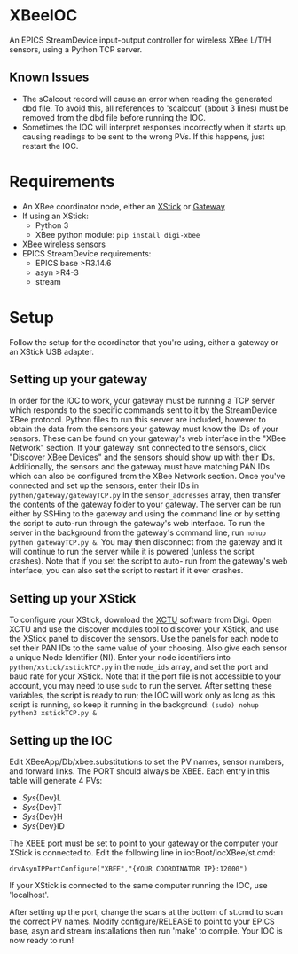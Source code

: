 # XBeeIOC #
An EPICS StreamDevice input-output controller for wireless XBee L/T/H sensors, using a Python TCP server. 

## Known Issues ##
- The sCalcout record will cause an error when reading the generated dbd file. To avoid this, all references to 'scalcout' (about
3 lines) must be removed from the dbd file before running the IOC.
- Sometimes the IOC will interpret responses incorrectly when it starts up, causing readings to be sent to the wrong PVs. If this happens, just restart the IOC.

# Requirements #
- An XBee coordinator node, either an [XStick](https://www.digi.com/products/networking/rf-adapters-modems/xstick) or [Gateway](https://www.digi.com/products/networking/gateways/xbee-gateway)
- If using an XStick:
  - Python 3
  - XBee python module: ``` pip install digi-xbee ```
- [XBee wireless sensors](https://www.digi.com/products/networking/rf-adapters-modems/xbee-sensors#overview)
- EPICS StreamDevice requirements:
  - EPICS base >R3.14.6
  - asyn >R4-3
  - stream
  
# Setup #
Follow the setup for the coordinator that you're using, either a gateway or an XStick USB adapter.

## Setting up your gateway ##
In order for the IOC to work, your gateway must be running a TCP server which responds to the specific commands sent to it
by the StreamDevice XBee protocol. Python files to run this server are included, however to obtain the data from the sensors your 
gateway must know the IDs of your sensors. These can be found on your gateway's web interface in the "XBee Network" section. If 
your gateway isnt connected to the sensors, click "Discover XBee Devices" and the sensors should show up with their IDs. 
Additionally, the sensors and the gateway must have matching PAN IDs which can also be configured from the XBee Network section.
Once you've connected and set up the sensors, enter their IDs in ```python/gateway/gatewayTCP.py``` in the ```sensor_addresses``` 
array, then transfer the contents of the gateway folder to your gateway. The server can be run either by SSHing to the gateway 
and using the command line or by setting the script to auto-run through the gateway's web interface. To run the server in the 
background from the gateway's command line, run ``` nohup python gatewayTCP.py & ```. You may then disconnect from the gateway 
and it will continue to run the server while it is powered (unless the script crashes). Note that if you set the script to auto-
run from the gateway's web interface, you can also set the script to restart if it ever crashes.

## Setting up your XStick ##
To configure your XStick, download the [XCTU](https://www.digi.com/products/iot-platform/xctu) software from Digi. Open XCTU and 
use the discover modules tool to discover your XStick, and use the XStick panel to discover the sensors. Use the panels for each 
node to set their PAN IDs to the same value of your choosing. Also give each sensor a unique Node Identifier (NI). Enter your 
node identifiers into ```python/xstick/xstickTCP.py``` in the ```node_ids``` array, and set the port and baud rate for your 
XStick. Note that if the port file is not accessible to your account, you may need to use ```sudo``` to run the server. After 
setting these variables, the script is ready to run; the IOC will work only as long as this script is running, so keep it running 
in the background: ``` (sudo) nohup python3 xstickTCP.py & ```

## Setting up the IOC ##
Edit XBeeApp/Db/xbee.substitutions to set the PV names, sensor numbers, and forward links. The PORT should always be 
XBEE. Each entry in this table will generate 4 PVs: 
  - ${Sys}${Dev}L
  - ${Sys}${Dev}T
  - ${Sys}${Dev}H
  - ${Sys}${Dev}ID

The XBEE port must be set to point to your gateway or the computer your XStick is connected to. Edit the following line in 
iocBoot/iocXBee/st.cmd:

```drvAsynIPPortConfigure("XBEE","{YOUR COORDINATOR IP}:12000") ```

If your XStick is connected to the same computer running the IOC, use 'localhost'. 

After setting up the port, change the scans at the bottom of st.cmd to scan the correct PV names. Modify configure/RELEASE to 
point to your EPICS base, asyn and stream installations then run 'make' to compile. Your IOC is now ready to run!
